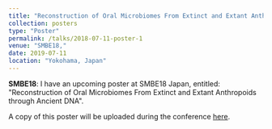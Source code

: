 ```yaml
---
title: "Reconstruction of Oral Microbiomes From Extinct and Extant Anthropoids through Ancient DNA"
collection: posters
type: "Poster"
permalink: /talks/2018-07-11-poster-1
venue: "SMBE18,"
date: 2019-07-11
location: "Yokohama, Japan"
---
```


**SMBE18**: I have an upcoming poster at SMBE18 Japan, entitled:
"Reconstruction of Oral Microbiomes From Extinct and Extant Anthropoids through Ancient DNA".

A copy of this poster will be uploaded during the conference [here](files/JAFY_SMBE18_Poster.pdf).